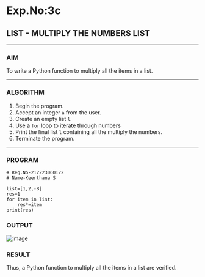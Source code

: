 # Exp.No:3c
## LIST - MULTIPLY THE NUMBERS LIST

---

### AIM  
To write a Python function to multiply all the items in a list.

---

### ALGORITHM

1. Begin the program.  
2. Accept an integer `a` from the user.  
3. Create an empty list `l`.  
4. Use a `for` loop to iterate through numbers
5. Print the final list `l` containing all the multiply the numbers.  
6. Terminate the program.

---

### PROGRAM

```
# Reg.No-212223060122
# Name-Keerthana S

list=[1,2,-8]
res=1
for item in list:
    res*=item
print(res)
```

### OUTPUT
![image](https://github.com/user-attachments/assets/f23935d6-053d-4108-bb10-6178d393d327)

### RESULT
Thus, a Python function to multiply all the items in a list are verified.
